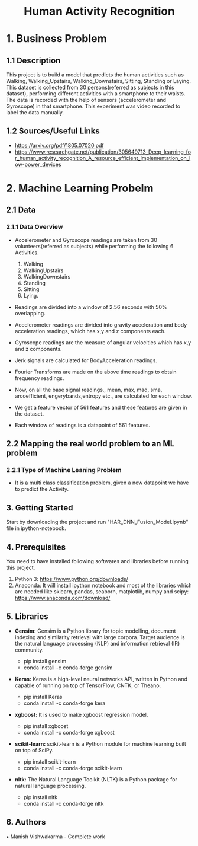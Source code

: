 <h1 style="text-align:center;font-size:30px;" >Human Activity Recognition</h1>

# 1. Business Problem 
## 1.1 Description 
This project is to build a model that predicts the human activities such as Walking, Walking_Upstairs, Walking_Downstairs, Sitting, Standing or Laying.
This dataset is collected from 30 persons(referred as subjects in this dataset), performing different activities with a smartphone to their waists. The data is recorded with the help of sensors (accelerometer and Gyroscope) in that smartphone. This experiment was video recorded to label the data manually.

## 1.2 Sources/Useful Links
- https://arxiv.org/pdf/1805.07020.pdf
- https://www.researchgate.net/publication/305649713_Deep_learning_for_human_activity_recognition_A_resource_efficient_implementation_on_low-power_devices

# 2. Machine Learning Probelm
## 2.1 Data
### 2.1.1 Data Overview
* Accelerometer and Gyroscope readings are taken from 30 volunteers(referred as subjects) while performing the following 6 Activities.

    1. Walking     
    2. WalkingUpstairs 
    3. WalkingDownstairs 
    4. Standing 
    5. Sitting 
    6. Lying.

* Readings are divided into a window of 2.56 seconds with 50% overlapping. 

* Accelerometer readings are divided into gravity acceleration and body acceleration readings,
  which has x,y and z components each.

* Gyroscope readings are the measure of angular velocities which has x,y and z components.

* Jerk signals are calculated for BodyAcceleration readings.

* Fourier Transforms are made on the above time readings to obtain frequency readings.

* Now, on all the base signal readings., mean, max, mad, sma, arcoefficient, engerybands,entropy etc., are calculated for each window.

* We get a feature vector of 561 features and these features are given in the dataset.

* Each window of readings is a datapoint of 561 features.

## 2.2 Mapping the real world problem to an ML problem
### 2.2.1 Type of Machine Leaning Problem
 - It is a multi class classification problem, given a new datapoint we have to predict the Activity.

## 3. Getting Started
Start by downloading the project and run "HAR_DNN_Fusion_Model.ipynb" file in ipython-notebook.

## 4. Prerequisites
You need to have installed following softwares and libraries before running this project.
1. Python 3: https://www.python.org/downloads/
2. Anaconda: It will install ipython notebook and most of the libraries which are needed like sklearn, pandas, seaborn, matplotlib, numpy and scipy: https://www.anaconda.com/download/

## 5. Libraries
* __Gensim:__ Gensim is a Python library for topic modelling, document indexing and similarity retrieval with large corpora. Target audience is the natural language processing (NLP) and information retrieval (IR) community.
    * pip install gensim
    * conda install -c conda-forge gensim
* __Keras:__ Keras is a high-level neural networks API, written in Python and capable of running on top of TensorFlow, CNTK, or Theano.
    * pip install Keras
    * conda install -c conda-forge kera

* __xgboost:__ It is used to make xgboost regression model.
    * pip install xgboost
    * conda install -c conda-forge xgboost

* __scikit-learn:__ scikit-learn is a Python module for machine learning built on top of SciPy.
    * pip install scikit-learn
    * conda install -c conda-forge scikit-learn

* __nltk:__ The Natural Language Toolkit (NLTK) is a Python package for natural language processing. 
    * pip install nltk
    * conda install -c conda-forge nltk

## 6. Authors
•	Manish Vishwakarma - Complete work  
